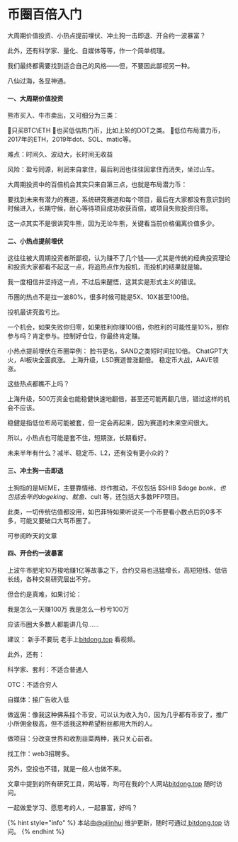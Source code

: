 # 币圈百倍入门

大周期价值投资、小热点提前埋伏、冲土狗一击即退、开合约一波暴富？

此外，还有科学家、量化、自媒体等等，作一个简单梳理。

我们最终都需要找到适合自己的风格——但，不要因此鄙视另一种。

八仙过海，各显神通。

#### 一、大周期价值投资 <a href="#yi-da-zhou-qi-jia-zhi-tou-zi" id="yi-da-zhou-qi-jia-zhi-tou-zi"></a>

熊市买入、牛市卖出，又可细分为三类：

🔹只买BTC\ETH 🔹也买低估热门币，比如上轮的DOT之类。 🔹低位布局潜力币，2017年的ETH，2019年dot、SOL、matic等。

难点：时间久、波动大，长时间无收益

风险：盈亏同源，利润来自拿住，最后利润也往往因拿住而消失，坐过山车。

大周期投资中的百倍机会其实只来自第三点，也就是布局潜力币：

要找到未来有潜力的赛道，系统研究赛道和每个项目，最后在大家都没有意识到的时候进入，长期守候，耐心等待项目成功收获百倍，或项目失败投资归零。

这一点其实不是很讲究牛熊，因为无论牛熊，关键看当前价格偏离价值多少。

#### 二、小热点提前埋伏 <a href="#er-xiao-re-dian-ti-qian-mai-fu" id="er-xiao-re-dian-ti-qian-mai-fu"></a>

这往往被大周期投资者所鄙视，认为赚不了几个钱——尤其是传统的经典投资理论和投资大家都看不起这一点，将追热点作为投机，而投机的结果就是输。

我一度相信并坚持这一点，不过后来醒悟，这其实是形式主义的错误。

币圈的热点不是拉一波80%，很多时候可能是5X、10X甚至100倍。

投机最讲究盈亏比。

一个机会，如果失败你归零，如果胜利你赚100倍，你胜利的可能性是10%，那你参与吗？肯定参与。控制好仓位，你最终肯定赚。

小热点提前埋伏在币圈举例： 脸书更名，SAND之类短时间拉10倍。 ChatGPT大火，AI板块全面疯涨。 上海升级，LSD赛道普涨翻倍。 稳定币大战，AAVE领涨。

这些热点都瞧不上吗？

上海升级，500万资金也能稳健快速地翻倍，甚至还可能再翻几倍，错过这样的机会不应该。

稳健是指低位布局可能被套，但一定会再起来，因为赛道的未来空间很大。

所以，小热点也可能是套不住，短期涨，长期看好。

未来半年有什么？减半、稳定币、L2，还有没有更小众的？

#### 三、冲土狗一击即退 <a href="#san-chong-tu-gou-yi-ji-ji-tui" id="san-chong-tu-gou-yi-ji-ji-tui"></a>

土狗指的是MEME，主要靠情绪、炒作推动，不仅包括 $SHIB $doge $bonk ，也包括去年的dogeking、鱿鱼、$cult 等，还包括大多数PFP项目。

此类，一切传统估值都没用，如巴菲特如果听说买一个币要看小数点后的0多不多，可能又要破口大骂币圈了。

可参阅昨天的文章

#### 四、开合约一波暴富 <a href="#si-kai-he-yue-yi-bo-bao-fu" id="si-kai-he-yue-yi-bo-bao-fu"></a>

上波牛市肥宅10万梭哈赚1亿等故事之下，合约交易也迅猛增长，高短短线、低倍长线，各种交易研究层出不穷。

但合约是真难，如果讨论：

我是怎么一天赚100万 我是怎么一秒亏100万

应该币圈大多数人都能讲几句……

建议： 新手不要玩 老手上[bitdong.top](../../../dao-hang-yu-ru-men/tou-zi-dao-hang.md) 看视频。

此外，还有：

科学家、套利：不适合普通人

OTC：不适合穷人

自媒体：接广告收入低

做返佣：像我这种佛系挂个币安，可以认为收入为0，因为几乎都有币安了，推广小所佣金极高，但不适我这种希望粉丝都用大所的人。

做项目：分改变世界和收割韭菜两种，我只关心前者。

找工作：web3招聘多。

另外，空投也不错，就是一般人也做不来。

文章中提到的所有研究工具，网站等，均可在我的个人网站[bitdong.top](../../../dao-hang-yu-ru-men/tou-zi-dao-hang.md) 随时访问。

一起做爱学习、愿思考的人，一起暴富，好吗？

{% hint style="info" %}
本站由[@qilinhui](https://twitter.com/qilinhui) 维护更新，随时可通过[ bitdong.top](https://z-dong-ge.gitbook.io/copy-of-bi-quan-bai-bao-shu-qi-lin-hui) 访问。
{% endhint %}
